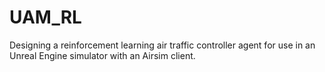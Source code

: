 # UAM_RL
Designing a reinforcement learning air traffic controller agent for use in an Unreal Engine simulator with an Airsim client.
